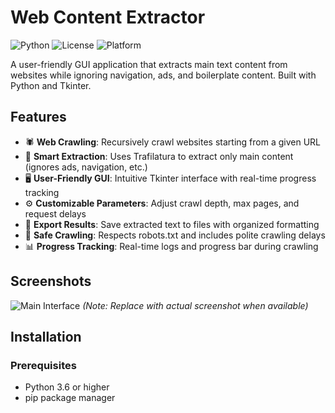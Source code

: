 # Web Content Extractor

![Python](https://img.shields.io/badge/Python-3.6+-blue.svg)
![License](https://img.shields.io/badge/License-MIT-green.svg)
![Platform](https://img.shields.io/badge/Platform-Windows-lightgrey.svg)

A user-friendly GUI application that extracts main text content from websites while ignoring navigation, ads, and boilerplate content. Built with Python and Tkinter.

## Features

- 🕷️ **Web Crawling**: Recursively crawl websites starting from a given URL
- 🧹 **Smart Extraction**: Uses Trafilatura to extract only main content (ignores ads, navigation, etc.)
- 🖥️ **User-Friendly GUI**: Intuitive Tkinter interface with real-time progress tracking
- ⚙️ **Customizable Parameters**: Adjust crawl depth, max pages, and request delays
- 💾 **Export Results**: Save extracted text to files with organized formatting
- 🛑 **Safe Crawling**: Respects robots.txt and includes polite crawling delays
- 📊 **Progress Tracking**: Real-time logs and progress bar during crawling

## Screenshots

![Main Interface](https://via.placeholder.com/800x600?text=Web+Content+Extractor+GUI)
*(Note: Replace with actual screenshot when available)*

## Installation

### Prerequisites

- Python 3.6 or higher
- pip package manager

